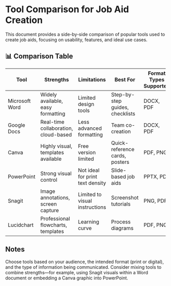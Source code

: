 # Tool Comparison for Job Aid Creation

This document provides a side-by-side comparison of popular tools used to create job aids, focusing on usability, features, and ideal use cases.

## 📊 Comparison Table

| Tool            | Strengths                        | Limitations               | Best For                         | Format Types Supported |
|------------------|----------------------------------|----------------------------|----------------------------------|-------------------------|
| Microsoft Word   | Widely available, easy formatting | Limited design tools       | Step-by-step guides, checklists | DOCX, PDF               |
| Google Docs      | Real-time collaboration, cloud-based | Less advanced formatting  | Team co-creation                | DOCX, PDF               |
| Canva            | Highly visual, templates available | Free version limited       | Quick-reference cards, posters  | PDF, PNG                |
| PowerPoint       | Strong visual control            | Not ideal for print text density | Slide-based job aids     | PPTX, PDF               |
| Snagit           | Image annotations, screen capture | Limited to visual instructions | Screenshot tutorials     | PNG, PDF                |
| Lucidchart       | Professional flowcharts, templates | Learning curve             | Process diagrams                | PDF, PNG                |

## Notes

Choose tools based on your audience, the intended format (print or digital), and the type of information being communicated. Consider mixing tools to combine strengths—for example, using Snagit visuals within a Word document or embedding a Canva graphic into PowerPoint.

